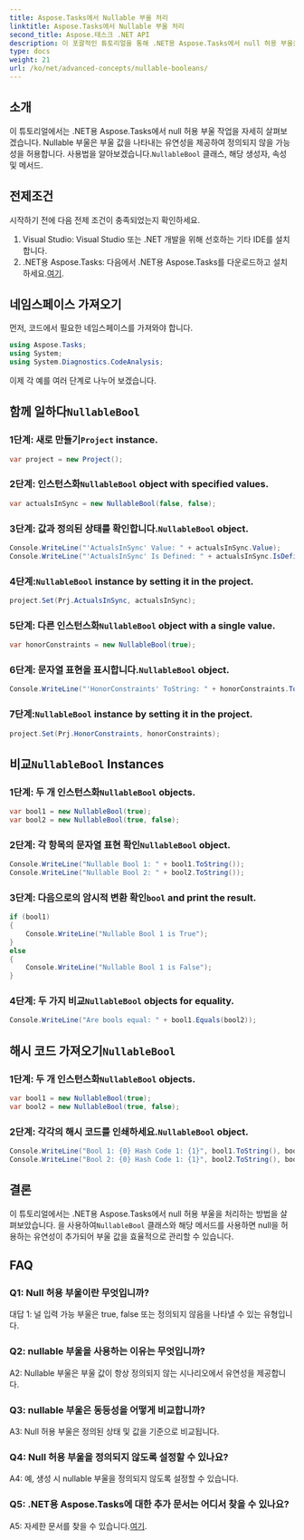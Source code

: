 ```yaml
---
title: Aspose.Tasks에서 Nullable 부울 처리
linktitle: Aspose.Tasks에서 Nullable 부울 처리
second_title: Aspose.태스크 .NET API
description: 이 포괄적인 튜토리얼을 통해 .NET용 Aspose.Tasks에서 null 허용 부울을 효과적으로 처리하는 방법을 알아보세요. 'NullableBool' 클래스의 사용법을 익히고 .NET 개발을 강화하세요.
type: docs
weight: 21
url: /ko/net/advanced-concepts/nullable-booleans/
---
```

## 소개

 이 튜토리얼에서는 .NET용 Aspose.Tasks에서 null 허용 부울 작업을 자세히 살펴보겠습니다. Nullable 부울은 부울 값을 나타내는 유연성을 제공하여 정의되지 않을 가능성을 허용합니다. 사용법을 알아보겠습니다.`NullableBool` 클래스, 해당 생성자, 속성 및 메서드.

## 전제조건

시작하기 전에 다음 전제 조건이 충족되었는지 확인하세요.

1. Visual Studio: Visual Studio 또는 .NET 개발을 위해 선호하는 기타 IDE를 설치합니다.
2.  .NET용 Aspose.Tasks: 다음에서 .NET용 Aspose.Tasks를 다운로드하고 설치하세요.[여기](https://releases.aspose.com/tasks/net/).

## 네임스페이스 가져오기

먼저, 코드에서 필요한 네임스페이스를 가져와야 합니다.

```csharp
using Aspose.Tasks;
using System;
using System.Diagnostics.CodeAnalysis;


```

이제 각 예를 여러 단계로 나누어 보겠습니다.

##  함께 일하다`NullableBool`

###  1단계: 새로 만들기`Project` instance.

```csharp
var project = new Project();
```

###  2단계: 인스턴스화`NullableBool` object with specified values.

```csharp
var actualsInSync = new NullableBool(false, false);
```

###  3단계: 값과 정의된 상태를 확인합니다.`NullableBool` object.

```csharp
Console.WriteLine("'ActualsInSync' Value: " + actualsInSync.Value);
Console.WriteLine("'ActualsInSync' Is Defined: " + actualsInSync.IsDefined);
```

###  4단계:`NullableBool` instance by setting it in the project.

```csharp
project.Set(Prj.ActualsInSync, actualsInSync);
```

###  5단계: 다른 인스턴스화`NullableBool` object with a single value.

```csharp
var honorConstraints = new NullableBool(true);
```

### 6단계: 문자열 표현을 표시합니다.`NullableBool` object.

```csharp
Console.WriteLine("'HonorConstraints' ToString: " + honorConstraints.ToString());
```

###  7단계:`NullableBool` instance by setting it in the project.

```csharp
project.Set(Prj.HonorConstraints, honorConstraints);
```

##  비교`NullableBool` Instances

###  1단계: 두 개 인스턴스화`NullableBool` objects.

```csharp
var bool1 = new NullableBool(true);
var bool2 = new NullableBool(true, false);
```

###  2단계: 각 항목의 문자열 표현 확인`NullableBool` object.

```csharp
Console.WriteLine("Nullable Bool 1: " + bool1.ToString());
Console.WriteLine("Nullable Bool 2: " + bool2.ToString());
```

###  3단계: 다음으로의 암시적 변환 확인`bool` and print the result.

```csharp
if (bool1)
{
    Console.WriteLine("Nullable Bool 1 is True");
}
else
{
    Console.WriteLine("Nullable Bool 1 is False");
}
```

###  4단계: 두 가지 비교`NullableBool` objects for equality.

```csharp
Console.WriteLine("Are bools equal: " + bool1.Equals(bool2));
```

##  해시 코드 가져오기`NullableBool`

###  1단계: 두 개 인스턴스화`NullableBool` objects.

```csharp
var bool1 = new NullableBool(true);
var bool2 = new NullableBool(true, false);
```

###  2단계: 각각의 해시 코드를 인쇄하세요.`NullableBool` object.

```csharp
Console.WriteLine("Bool 1: {0} Hash Code 1: {1}", bool1.ToString(), bool1.GetHashCode());
Console.WriteLine("Bool 2: {0} Hash Code 1: {1}", bool2.ToString(), bool2.GetHashCode());
```

## 결론

 이 튜토리얼에서는 .NET용 Aspose.Tasks에서 null 허용 부울을 처리하는 방법을 살펴보았습니다. 을 사용하여`NullableBool` 클래스와 해당 메서드를 사용하면 null을 허용하는 유연성이 추가되어 부울 값을 효율적으로 관리할 수 있습니다.

## FAQ

### Q1: Null 허용 부울이란 무엇입니까?

대답 1: 널 입력 가능 부울은 true, false 또는 정의되지 않음을 나타낼 수 있는 유형입니다.

### Q2: nullable 부울을 사용하는 이유는 무엇입니까?

A2: Nullable 부울은 부울 값이 항상 정의되지 않는 시나리오에서 유연성을 제공합니다.

### Q3: nullable 부울은 동등성을 어떻게 비교합니까?

A3: Null 허용 부울은 정의된 상태 및 값을 기준으로 비교됩니다.

### Q4: Null 허용 부울을 정의되지 않도록 설정할 수 있나요?

A4: 예, 생성 시 nullable 부울을 정의되지 않도록 설정할 수 있습니다.

### Q5: .NET용 Aspose.Tasks에 대한 추가 문서는 어디서 찾을 수 있나요?

 A5: 자세한 문서를 찾을 수 있습니다.[여기](https://reference.aspose.com/tasks/net/).